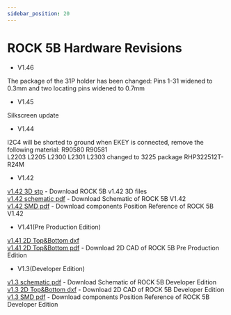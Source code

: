 ```yaml
---
sidebar_position: 20
---
```


# ROCK 5B Hardware Revisions

- V1.46

The package of the 31P holder has been changed:
Pins 1-31 widened to 0.3mm and two locating pins widened to 0.7mm

- V1.45

Silkscreen update

- V1.44

I2C4 will be shorted to ground when EKEY is connected, remove the following material:
R90580 R90581  
L2203 L2205 L2300 L2301 L2303 changed to 3225 package RHP322512T-R24M

- V1.42

[v1.42 3D stp](https://dl.radxa.com/rock5/5b/docs/hw/ROCK5B_v1.42_3D.step.zip) - Download ROCK 5B v1.42 3D files  
[v1.42 schematic pdf](https://dl.radxa.com/rock5/5b/docs/hw/radxa_rock_5b_v1423_sch.pdf) - Download Schematic of ROCK 5B V1.42  
[v1.42 SMD pdf](https://dl.radxa.com/rock5/5b/docs/hw/radxa_rock_5b_v1423_smd.pdf) - Download components Position Reference of ROCK 5B V1.42

- V1.41(Pre Production Edition)

[v1.41 2D Top&Bottom dxf](https://dl.radxa.com/rock5/5b/docs/hw/radxa_rock5b_v141_dimension_20220728_dxf.zip)  
[v1.41 2D Top&Bottom pdf](https://dl.radxa.com/rock5/5b/docs/hw/radxa_rock5b_v141_dimension_20220728_pdf.zip) - Download 2D CAD of ROCK 5B Pre Production Edition

- V1.3(Developer Edition)

[v1.3 schematic pdf](https://dl.radxa.com/rock5/5b/docs/hw/radxa_rock5b_v13_sch.pdf) - Download Schematic of ROCK 5B Developer Edition  
[v1.3 2D Top&Bottom dxf](https://dl.radxa.com/rock5/5b/docs/hw/ROCK5B_V13_2D_20220519.zip) - Download 2D CAD of ROCK 5B Developer Edition  
[v1.3 SMD pdf](https://dl.radxa.com/rock5/5b/docs/hw/radxa_rock5b_v13_smd.pdf) - Download components Position Reference of ROCK 5B Developer Edition
